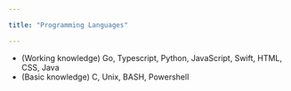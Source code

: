 ```yaml
---

title: "Programming Languages"

--- 
```


* (Working knowledge) Go, Typescript, Python, JavaScript, Swift, HTML, CSS, Java
* (Basic knowledge) C, Unix, BASH, Powershell
